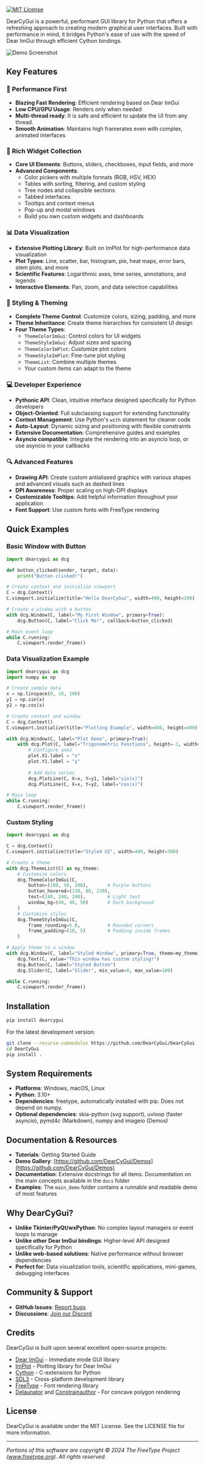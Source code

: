 [![MIT License](https://img.shields.io/badge/License-MIT-green.svg)](LICENSE)

DearCyGui is a powerful, performant GUI library for Python that offers a refreshing approach to creating modern graphical user interfaces. Built with performance in mind, it bridges Python's ease of use with the speed of Dear ImGui through efficient Cython bindings.

![Demo Screenshot](images/demo.gif)

## Key Features

### 🚀 Performance First
- **Blazing Fast Rendering**: Efficient rendering based on Dear ImGui
- **Low CPU/GPU Usage**: Renders only when needed
- **Multi-thread ready**: It is safe and efficient to update the UI from any thread.
- **Smooth Animation**: Maintains high framerates even with complex, animated interfaces

### 🧩 Rich Widget Collection
- **Core UI Elements**: Buttons, sliders, checkboxes, input fields, and more
- **Advanced Components**: 
  - Color pickers with multiple formats (RGB, HSV, HEX)
  - Tables with sorting, filtering, and custom styling
  - Tree nodes and collapsible sections
  - Tabbed interfaces
  - Tooltips and context menus
  - Pop-up and modal windows
  - Build you own custom widgets and dashboards

### 📊 Data Visualization
- **Extensive Plotting Library**: Built on ImPlot for high-performance data visualization
- **Plot Types**: Line, scatter, bar, histogram, pie, heat maps, error bars, stem plots, and more
- **Scientific Features**: Logarithmic axes, time series, annotations, and legends
- **Interactive Elements**: Pan, zoom, and data selection capabilities

### 🎨 Styling & Theming
- **Complete Theme Control**: Customize colors, sizing, padding, and more
- **Theme Inheritance**: Create theme hierarchies for consistent UI design
- **Four Theme Types**:
  - `ThemeColorImGui`: Control colors for UI widgets
  - `ThemeStyleImGui`: Adjust sizes and spacing
  - `ThemeColorImPlot`: Customize plot colors
  - `ThemeStyleImPlot`: Fine-tune plot styling
  - `ThemeList`: Combine multiple themes
  - Your custom items can adapt to the theme

### 💻 Developer Experience
- **Pythonic API**: Clean, intuitive interface designed specifically for Python developers
- **Object-Oriented**: Full subclassing support for extending functionality
- **Context Management**: Use Python's `with` statement for cleaner code
- **Auto-Layout**: Dynamic sizing and positioning with flexible constraints
- **Extensive Documentation**: Comprehensive guides and examples
- **Asyncio compatible**: Integrate the rendering into an asyncio loop, or use asyncio in your callbacks

### 🔍 Advanced Features
- **Drawing API**: Create custom antialiased graphics with various shapes and advanced visuals such as dashed lines
- **DPI Awareness**: Proper scaling on high-DPI displays
- **Customizable Tooltips**: Add helpful information throughout your application
- **Font Support**: Use custom fonts with FreeType rendering

## Quick Examples

### Basic Window with Button

```python
import dearcygui as dcg

def button_clicked(sender, target, data):
    print("Button clicked!")

# Create context and initialize viewport
C = dcg.Context()
C.viewport.initialize(title="Hello DearCyGui", width=400, height=200)

# Create a window with a button
with dcg.Window(C, label="My First Window", primary=True):
    dcg.Button(C, label="Click Me!", callback=button_clicked)

# Main event loop
while C.running:
    C.viewport.render_frame()
```

### Data Visualization Example

```python
import dearcygui as dcg
import numpy as np

# Create sample data
x = np.linspace(0, 10, 100)
y1 = np.sin(x)
y2 = np.cos(x)

# Create context and window
C = dcg.Context()
C.viewport.initialize(title="Plotting Example", width=600, height=400)

with dcg.Window(C, label="Plot Demo", primary=True):
    with dcg.Plot(C, label="Trigonometric Functions", height=-1, width=-1) as plot:
        # Configure axes
        plot.X1.label = "x"
        plot.Y1.label = "y"
        
        # Add data series
        dcg.PlotLine(C, X=x, Y=y1, label="sin(x)")
        dcg.PlotLine(C, X=x, Y=y2, label="cos(x)")

# Main loop
while C.running:
    C.viewport.render_frame()
```

### Custom Styling

```python
import dearcygui as dcg

C = dcg.Context()
C.viewport.initialize(title="Styled UI", width=400, height=300)

# Create a theme
with dcg.ThemeList(C) as my_theme:
    # Customize colors
    dcg.ThemeColorImGui(C, 
        button=(100, 50, 200),       # Purple buttons
        button_hovered=(130, 80, 230), 
        text=(240, 240, 240),        # Light text
        window_bg=(40, 40, 50)       # Dark background
    )
    # Customize styles
    dcg.ThemeStyleImGui(C,
        frame_rounding=5.0,          # Rounded corners
        frame_padding=(10, 5)        # Padding inside frames
    )

# Apply theme to a window
with dcg.Window(C, label="Styled Window", primary=True, theme=my_theme):
    dcg.Text(C, value="This window has custom styling!")
    dcg.Button(C, label="Styled Button")
    dcg.Slider(C, label="Slider", min_value=0, max_value=100)

while C.running:
    C.viewport.render_frame()
```

## Installation

```bash
pip install dearcygui
```

For the latest development version:

```bash
git clone --recurse-submodules https://github.com/DearCyGui/DearCyGui
cd DearCyGui
pip install .
```

## System Requirements

- **Platforms**: Windows, macOS, Linux
- **Python**: 3.10+
- **Dependencies**: freetype, automatically installed with pip. Does not depend on numpy.
- **Optional dependencies**: skia-python (svg support), uvloop (faster asyncio), pymd4c (Markdown), numpy and imageio (Demos)

## Documentation & Resources

- **Tutorials**: Getting Started Guide
- **Demo Gallery**: [https://github.com/DearCyGui/Demos](https://github.com/DearCyGui/Demos)
- **Documentation**: Extensive docstrings for all items. Documentation on the main concepts available in the `docs` folder
- **Examples**: The `main_demo` folder contains a runnable and readable demo of most features

## Why DearCyGui?

- **Unlike Tkinter/PyQt/wxPython**: No complex layout managers or event loops to manage
- **Unlike other Dear ImGui bindings**: Higher-level API designed specifically for Python
- **Unlike web-based solutions**: Native performance without browser dependencies
- **Perfect for**: Data visualization tools, scientific applications, mini-games, debugging interfaces

## Community & Support

- **GitHub Issues**: [Report bugs](https://github.com/DearCyGui/DearCyGui/issues)
- **Discussions**: [Join our Discord](https://discord.gg/sxYmbzaCvq)

## Credits

DearCyGui is built upon several excellent open-source projects:

- [Dear ImGui](https://github.com/ocornut/imgui) - Immediate mode GUI library
- [ImPlot](https://github.com/epezent/implot) - Plotting library for Dear ImGui
- [Cython](https://cython.org/) - C-extensions for Python
- [SDL3](https://www.libsdl.org/) - Cross-platform development library
- [FreeType](https://www.freetype.org/) - Font rendering library
- [Delaunator](https://github.com/delfrrr/delaunator-cpp) and [Constrainauthor](https://github.com/kninnug/Constrainautor) - For concave polygon rendering

## License

DearCyGui is available under the MIT License. See the LICENSE file for more information.

---

*Portions of this software are copyright © 2024 The FreeType Project (www.freetype.org). All rights reserved.*
